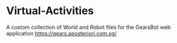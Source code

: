 # Virtual-Activities

A custom collection of World and Robot files for the GearsBot web application
https://gears.aposteriori.com.sg/
